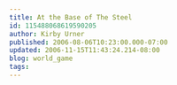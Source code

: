```yaml
---
title: At the Base of The Steel
id: 115488068619590205
author: Kirby Urner
published: 2006-08-06T10:23:00.000-07:00
updated: 2006-11-15T11:43:24.214-08:00
blog: world_game
tags: 
---
```


